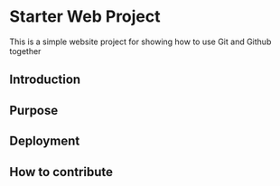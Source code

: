 # Starter Web Project

This is a simple website project for showing how to use Git and Github together

## Introduction

## Purpose

## Deployment

## How to contribute